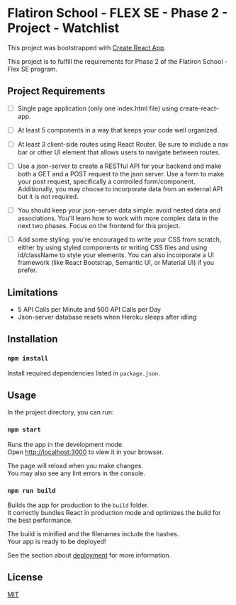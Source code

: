 # Flatiron School - FLEX SE - Phase 2 - Project - Watchlist

This project was bootstrapped with [Create React App](https://github.com/facebook/create-react-app).

This project is to fulfill the requirements for Phase 2 of the Flatiron School - Flex SE program.

## Project Requirements

- [ ] Single page application (only one index.html file) using create-react-app.
- [ ] At least 5 components in a way that keeps your code well organized.
- [ ] At least 3 client-side routes using React Router. Be sure to include a nav bar or other UI element that allows users to navigate between routes.
- [ ] Use a json-server to create a RESTful API for your backend and make both a GET and a POST request to the json server. Use a form to make your post request, specifically a controlled form/component. Additionally, you may choose to incorporate data from an external API but it is not required.
- [ ] You should keep your json-server data simple: avoid nested data and associations. You'll learn how to work with more complex data in the next two phases. Focus on the frontend for this project.
- [ ] Add some styling: you're encouraged to write your CSS from scratch, either by using styled components or writing CSS files and using id/className to style your elements. You can also incorporate a UI framework (like React Bootstrap, Semantic UI, or Material UI) if you prefer.


## Limitations
- 5 API Calls per Minute and 500 API Calls per Day
- Json-server database resets when Heroku sleeps after idling

## Installation

### `npm install`

Install required dependencies listed in `package.json`.

## Usage

In the project directory, you can run:

### `npm start`

Runs the app in the development mode.\
Open [http://localhost:3000](http://localhost:3000) to view it in your browser.

The page will reload when you make changes.\
You may also see any lint errors in the console.

### `npm run build`

Builds the app for production to the `build` folder.\
It correctly bundles React in production mode and optimizes the build for the best performance.

The build is minified and the filenames include the hashes.\
Your app is ready to be deployed!

See the section about [deployment](https://facebook.github.io/create-react-app/docs/deployment) for more information.


## License
[MIT](https://choosealicense.com/licenses/mit/)